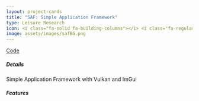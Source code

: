 ```yaml
---
layout: project-cards
title: "SAF: Simple Application Framework"
type: Leisure Research
icon: <i class="fa-solid fa-building-columns"></i> <i class="fa-regular fa-face-smile-beam"></i>
image: assets/images/safBG.png
---
```


<div class="btn-group btn-group-sm mx-auto mt-2 mb-5" role="group">
    <a class="btn btn-secondary mx-1" href="https://github.com/Paul-Hi/SAF"><i class="fa-solid fa-code"></i> Code</a>
</div>

##### Details

Simple Application Framework with Vulkan and ImGui

##### Features


